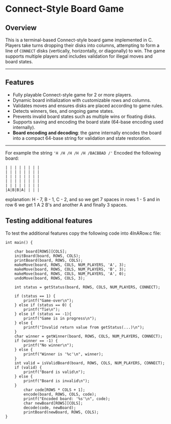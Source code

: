 # Connect-Style Board Game

## Overview
This is a terminal-based Connect-style board game implemented in C. Players take turns dropping their disks into columns, attempting to form a line of `CONNECT` disks (vertically, horizontally, or diagonally) to win. The game supports multiple players and includes validation for illegal moves and board states.

---

## Features
- Fully playable Connect-style game for 2 or more players.
- Dynamic board initialization with customizable rows and columns.
- Validates moves and ensures disks are placed according to game rules.
- Detects winners, ties, and ongoing game states.
- Prevents invalid board states such as multiple wins or floating disks.
- Supports saving and encoding the board state (64-base encoding used internally).
- **Board encoding and decoding**: the game internally encodes the board into a compact 64-base string for validation and state restoration.
---

For example the string ```'H /H /H /H /H /BACBBAD /'``` Encoded the following board:

~~~~~~~~~~~~~~~
| | | | | | | |
| | | | | | | |
| | | | | | | |
| | | | | | | |
| | | | | | | |
|A|B|B|A| | | |
~~~~~~~~~~~~~~~

explanation: H - 7, B - 1, C - 2, and so we get 7 spaces in rows 1 - 5 and in row 6 we get 1 A 2 B's and another A and finally 3 spaces.

## Testing additional features

To test the additional features copy the following code into 4InARow.c file:

```
int main() {

    char board[ROWS][COLS];
    initBoard(board, ROWS, COLS);
    printBoard(board, ROWS, COLS);
    makeMove(board, ROWS, COLS, NUM_PLAYERS, 'A', 3);
    makeMove(board, ROWS, COLS, NUM_PLAYERS, 'B', 3);
    makeMove(board, ROWS, COLS, NUM_PLAYERS, 'A', 0);
    undoMove(board, ROWS, COLS, 3);

    int status = getStatus(board, ROWS, COLS, NUM_PLAYERS, CONNECT);
        
    if (status == 1) {
        printf("Game-over\n");
    } else if (status == 0) {
        printf("Tie\n");
    } else if (status == -1){
        printf("Game is in progress\n");
    } else {
        printf("Invalid return value from getStatus(...)\n");
    }
    char winner = getWinner(board, ROWS, COLS, NUM_PLAYERS, CONNECT);
    if (winner == -1) {
        printf("No winner\n");
    } else {
        printf("Winner is '%c'\n", winner);
    }
    int valid = isValidBoard(board, ROWS, COLS, NUM_PLAYERS, CONNECT);
    if (valid) {
        printf("Board is valid\n");
    } else {
        printf("Board is invalid\n");
    }
        char code[ROWS * COLS + 1];
        encode(board, ROWS, COLS, code);
        printf("Encoded board: '%s'\n", code);
        char newBoard[ROWS][COLS];
        decode(code, newBoard);
        printBoard(newBoard, ROWS, COLS);
}

```
